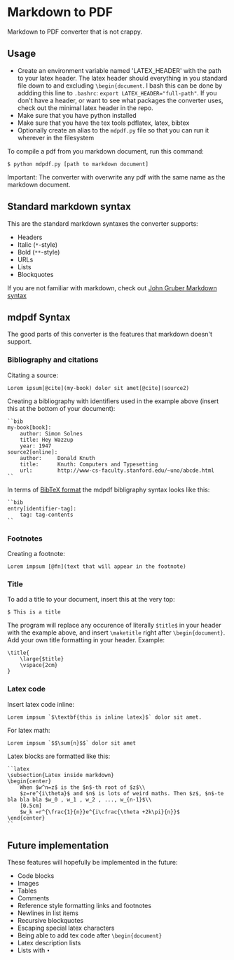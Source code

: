 # Markdown to PDF

Markdown to PDF converter that is not crappy.

## Usage

- Create an environment variable named 'LATEX_HEADER' with the path to your latex header. The latex header should everything in you standard file down to and excluding `\begin{document`. I bash this can be done by addding this line to `.bashrc`: `export LATEX_HEADER="full-path"`. If you don't have a header, or want to see what packages the converter uses, check out the minimal latex header in the repo.
- Make sure that you have python installed
- Make sure that you have the tex tools pdflatex, latex, bibtex 
- Optionally create an alias to the `mdpdf.py` file so that you can run it wherever in the filesystem

To compile a pdf from you markdown document, run this command:

```
$ python mdpdf.py [path to markdown document]
```

Important: The converter with overwrite any pdf with the same name as the markdown document.

## Standard markdown syntax

This are the standard markdown syntaxes the converter supports:

- Headers
- Italic (`*`-style)
- Bold (`**`-style)
- URLs
- Lists
- Blockquotes

If you are not familiar with markdown, check out [John Gruber Markdown syntax](https://daringfireball.net/projects/markdown/syntax)


## mdpdf Syntax

The good parts of this converter is the features that markdown doesn't support.

### Bibliography and citations

Citating a source:
	
	Lorem ipsum[@cite](my-book) dolor sit amet[@cite](source2)

Creating a bibliography with identifiers used in the example above (insert this at the bottom of your document):

	``bib
	my-book[book]:
		author: Simon Solnes
		title: Hey Wazzup
		year: 1947
	source2[online]:
		author:		Donald Knuth
    	title:		Knuth: Computers and Typesetting
    	url:		http://www-cs-faculty.stanford.edu/~uno/abcde.html
	``

In terms of [BibTeX format](http://www.bibtex.org/Format/) the mdpdf bibligraphy syntax looks like this:

	``bib
	entry[identifier-tag]:
		tag: tag-contents
	``

### Footnotes

Creating a footnote:
	
	Lorem impsum [@fn](text that will appear in the footnote)

### Title

To add a title to your document, insert this at the very top:
	
	$ This is a title

The program will replace any occurence of literally `$title$` in your header with the example above, and insert `\maketitle` right after `\begin{document}`. Add your own title formatting in your header. Example:
	
	\title{
		\large{$title}
		\vspace{2cm}
	}

### Latex code

Insert latex code inline:

	Lorem impsum `$\textbf{this is inline latex}$` dolor sit amet.

For latex math:

	Lorem impsum `$$\sum{n}$$` dolor sit amet

Latex blocks are formatted like this:

	``latex
	\subsection{Latex inside markdown}
	\begin{center}
		When $w^n=z$ is the $n$-th root of $z$\\
		$z=re^{i\theta}$ and $n$ is lots of weird maths. Then $z$, $n$-te bla bla bla $w_0 , w_1 , w_2 , ..., w_{n-1}$\\ 
		[0.5cm]
		$w_k =r^{\frac{1}{n}}e^{i\cfrac{\theta +2k\pi}{n}}$
	\end{center}
	``




## Future implementation

These features will hopefully be implemented in the future:

- Code blocks
- Images
- Tables
- Comments
- Reference style formatting links and footnotes
- Newlines in list items
- Recursive blockquotes
- Escaping special latex characters
- Being able to add tex code after `\begin{document}`
- Latex description lists
- Lists with `•`
